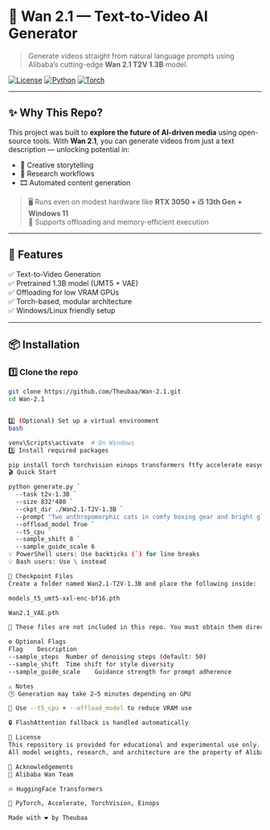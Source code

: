 # 🌌 Wan 2.1 — Text-to-Video AI Generator

> Generate videos straight from natural language prompts using Alibaba’s cutting-edge **Wan 2.1 T2V 1.3B** model.

[![License](https://img.shields.io/badge/license-educational-blue.svg)](#license)
[![Python](https://img.shields.io/badge/python-3.8+-blue.svg)](#)
[![Torch](https://img.shields.io/badge/powered_by-pytorch-red.svg)](#)

---

## ✨ Why This Repo?

This project was built to **explore the future of AI-driven media** using open-source tools. With **Wan 2.1**, you can generate videos from just a text description — unlocking potential in:

- 🎨 Creative storytelling  
- 🧪 Research workflows  
- 🎞️ Automated content generation

> 🖥️ Runs even on modest hardware like **RTX 3050 + i5 13th Gen + Windows 11**  
> 🔋 Supports offloading and memory-efficient execution

---

## 🚀 Features

✅ Text-to-Video Generation  
✅ Pretrained 1.3B model (UMT5 + VAE)  
✅ Offloading for low VRAM GPUs  
✅ Torch-based, modular architecture  
✅ Windows/Linux friendly setup  

---

## 📦 Installation

### 1️⃣ Clone the repo
```bash
git clone https://github.com/Theubaa/Wan-2.1.git
cd Wan-2.1


2️⃣ (Optional) Set up a virtual environment
bash

venv\Scripts\activate  # On Windows
3️⃣ Install required packages

pip install torch torchvision einops transformers ftfy accelerate easydict
🎬 Quick Start

python generate.py `
  --task t2v-1.3B `
  --size 832*480 `
  --ckpt_dir ./Wan2.1-T2V-1.3B `
  --prompt "Two anthropomorphic cats in comfy boxing gear and bright gloves fight intensely on a spotlighted stage." `
  --offload_model True `
  --t5_cpu `
  --sample_shift 8 `
  --sample_guide_scale 6
💡 PowerShell users: Use backticks (`) for line breaks
💡 Bash users: Use \ instead

📁 Checkpoint Files
Create a folder named Wan2.1-T2V-1.3B and place the following inside:

models_t5_umt5-xxl-enc-bf16.pth

Wan2.1_VAE.pth

🔐 These files are not included in this repo. You must obtain them directly from the authors or release site.

⚙️ Optional Flags
Flag	Description
--sample_steps	Number of denoising steps (default: 50)
--sample_shift	Time shift for style diversity
--sample_guide_scale	Guidance strength for prompt adherence

⚠️ Notes
🕒 Generation may take 2–5 minutes depending on GPU

🧠 Use --t5_cpu + --offload_model to reduce VRAM use

🔒 FlashAttention fallback is handled automatically

📄 License
This repository is provided for educational and experimental use only.
All model weights, research, and architecture are the property of Alibaba DAMO Academy.

🙌 Acknowledgements
🤖 Alibaba Wan Team

🔥 HuggingFace Transformers

🧠 PyTorch, Accelerate, TorchVision, Einops

Made with ❤️ by Theubaa
